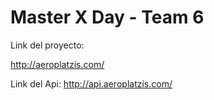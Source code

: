 # Master X Day - Team 6

Link del proyecto:

http://aeroplatzis.com/

Link del Api:
http://api.aeroplatzis.com/
